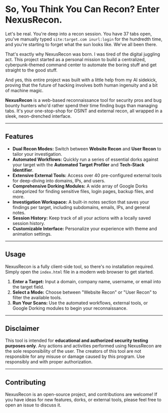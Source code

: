 # So, You Think You Can Recon? Enter NexusRecon.

Let's be real. You're deep into a recon session. You have 37 tabs open, you've manually typed `site:target.com inurl:login` for the hundredth time, and you're starting to forget what the sun looks like. We've all been there.

That's exactly why NexusRecon was born. I was tired of the digital juggling act. This project started as a personal mission to build a centralized, cyberpunk-themed command center to automate the boring stuff and get straight to the good stuff.

And yes, this entire project was built with a little help from my AI sidekick, proving that the future of hacking involves both human ingenuity and a bit of machine magic.

**NexusRecon** is a web-based reconnaissance tool for security pros and bug bounty hunters who'd rather spend their time finding bugs than managing tabs. It's your one-stop-shop for OSINT and external recon, all wrapped in a sleek, neon-drenched interface.

---

## Features

* **Dual Recon Modes:** Switch between **Website Recon** and **User Recon** to tailor your investigation.
* **Automated Workflows:** Quickly run a series of essential dorks against your target with the **Automated Target Profiler** and **Tech-Stack Identifier**.
* **Extensive External Tools:** Access over 40 pre-configured external tools for deep-diving into domains, IPs, and users.
* **Comprehensive Dorking Modules:** A wide array of Google Dorks categorized for finding sensitive files, login pages, backup files, and more.
* **Investigation Workspace:** A built-in notes section that saves your findings per target, including subdomains, emails, IPs, and general notes.
* **Session History:** Keep track of all your actions with a locally saved session history.
* **Customizable Interface:** Personalize your experience with theme and animation settings.

---

## Usage

NexusRecon is a fully client-side tool, so there's no installation required. Simply open the `index.html` file in a modern web browser to get started.

1.  **Enter a Target:** Input a domain, company name, username, or email into the target field.
2.  **Select a Mode:** Choose between "Website Recon" or "User Recon" to filter the available tools.
3.  **Run Your Scans:** Use the automated workflows, external tools, or Google Dorking modules to begin your reconnaissance.

---

## Disclaimer

This tool is intended for **educational and authorized security testing purposes only**. Any actions and activities performed using NexusRecon are the sole responsibility of the user. The creators of this tool are not responsible for any misuse or damage caused by this program. Use responsibly and with proper authorization.

---

## Contributing

NexusRecon is an open-source project, and contributions are welcome! If you have ideas for new features, dorks, or external tools, please feel free to open an issue to discuss it.
